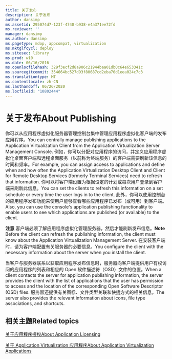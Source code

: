 ```yaml
---
title: 关于发布
description: 关于发布
author: dansimp
ms.assetid: 295074d7-123f-4740-b938-e4a371ee72fd
ms.reviewer: ''
manager: dansimp
ms.author: dansimp
ms.pagetype: mdop, appcompat, virtualization
ms.mktglfcycl: deploy
ms.sitesec: library
ms.prod: w10
ms.date: 06/16/2016
ms.openlocfilehash: 329f3ecf2d8a906c21944baa01db0c64e653341c
ms.sourcegitcommit: 354664bc527d93f80687cd2eba70d1eea024c7c3
ms.translationtype: MT
ms.contentlocale: zh-CN
ms.lasthandoff: 06/26/2020
ms.locfileid: "10802444"
---
```

# <span data-ttu-id="08115-103">关于发布</span><span class="sxs-lookup"><span data-stu-id="08115-103">About Publishing</span></span>


<span data-ttu-id="08115-104">你可以从应用程序虚拟化服务器管理控制台集中管理应用程序虚拟化客户端的发布应用程序。</span><span class="sxs-lookup"><span data-stu-id="08115-104">You can centrally manage publishing applications to the Application Virtualization Client from the Application Virtualization Server Management Console.</span></span> <span data-ttu-id="08115-105">例如，你可以分配对应用程序的访问，并定义应用程序虚拟化桌面客户端和远程桌面服务（以前称为终端服务）的客户端需要刷新该信息的时间和频率。</span><span class="sxs-lookup"><span data-stu-id="08115-105">For example, you can assign access to applications and define when and how often the Application Virtualization Desktop Client and Client for Remote Desktop Services (formerly Terminal Services) need to refresh that information.</span></span> <span data-ttu-id="08115-106">你可以将客户端设置为根据设定的计划或每次用户登录到客户端来刷新此信息。</span><span class="sxs-lookup"><span data-stu-id="08115-106">You can set the clients to refresh this information on a set schedule or every time the user logs in to the client.</span></span> <span data-ttu-id="08115-107">此外，你可以使用控制台的应用程序发布功能来使用户能够查看哪些应用程序已发布（或可用）到客户端。</span><span class="sxs-lookup"><span data-stu-id="08115-107">Also, you can use the console's application publishing functionality to enable users to see which applications are published (or available) to the client.</span></span>

<span data-ttu-id="08115-108">**注意** 客户端必须了解应用程序虚拟化管理服务器，然后才能刷新发布信息。</span><span class="sxs-lookup"><span data-stu-id="08115-108">**Note** Before the client can refresh the publishing information, the client must know about the Application Virtualization Management Server.</span></span> <span data-ttu-id="08115-109">在安装客户端时，请为客户端配置有关服务器的必要信息。</span><span class="sxs-lookup"><span data-stu-id="08115-109">You configure the client with the necessary information about the server when you install the client.</span></span>

 

<span data-ttu-id="08115-110">当客户与服务器联系以获取应用程序发布信息时，服务器向客户端提供用户有权访问的应用程序的列表和相应的 Open 软件描述符（OSD）文件的位置。</span><span class="sxs-lookup"><span data-stu-id="08115-110">When a client contacts the server for application publishing information, the server provides the client with the list of applications that the user has permission to access and the location of the corresponding Open Software Descriptor (OSD) files.</span></span> <span data-ttu-id="08115-111">服务器还提供有关图标、文件类型关联和快捷方式的相关信息。</span><span class="sxs-lookup"><span data-stu-id="08115-111">The server also provides the relevant information about icons, file type associations, and shortcuts.</span></span>

## <span data-ttu-id="08115-112">相关主题</span><span class="sxs-lookup"><span data-stu-id="08115-112">Related topics</span></span>


[<span data-ttu-id="08115-113">关于应用程序授权</span><span class="sxs-lookup"><span data-stu-id="08115-113">About Application Licensing</span></span>](about-application-licensing.md)

[<span data-ttu-id="08115-114">关于 Application Virtualization 应用程序</span><span class="sxs-lookup"><span data-stu-id="08115-114">About Application Virtualization Applications</span></span>](about-application-virtualization-applications.md)

 

 





